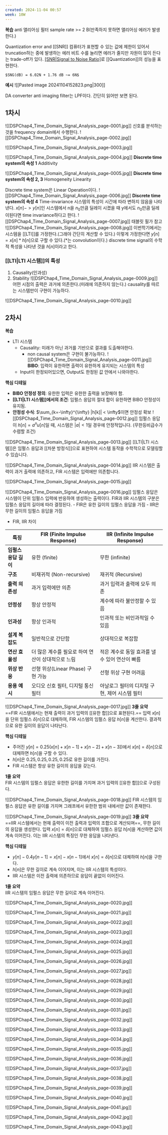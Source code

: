 ```yaml
---
created: 2024-11-04 00:57
week: 10W
---
```

**복습**
anti 앨리어싱 필터
sample rate >= 2 B(만족하지 못하면 앨리어싱 에러가 발생한다.)

Quantization error and [[SNR]]
	컴퓨터가 표현할 수 있는 값에 제한이 있어서 truncation하는 중에 발생하는 에러
	비트 수를 늘리면 에러가 줄지만 자원이 많이 든다는 trade-off가 있다.
	[[SNR|Signal to Noise Ratio]](SNR)로 [[Quantization]]의 성능을 표현한다.


	$SNG(dB) = 6.02N + 1.76 dB ~= 6N$
	
**예시**
![[Pasted image 20241104152823.png|300]]

DA converter
	anti imaging filter는 LPF이다.
	간단히 읽어만 보면 된다.



## 1차시
![[DSPChap4_Time_Domain_Signal_Analysis_page-0001.jpg]]
신호를 분석하는 것을 frequency domain에서 수행한다.
![[DSPChap4_Time_Domain_Signal_Analysis_page-0002.jpg]]

![[DSPChap4_Time_Domain_Signal_Analysis_page-0003.jpg]]

![[DSPChap4_Time_Domain_Signal_Analysis_page-0004.jpg]]
**Discrete time system의 속성 1**
Additivity

![[DSPChap4_Time_Domain_Signal_Analysis_page-0005.jpg]]
**Discrete time system의 속성 2, 3**
Homogeneity
Linearity

Discrete time system은 Linear Operation이다.
![[DSPChap4_Time_Domain_Signal_Analysis_page-0006.jpg]]
**Discrete time system의 속성 4**
Time-invariance
	시스템의 특성이 시간에 따라 변하지 않음을 나타낸다.
	$x[n] -> y[n]$인 시스템에서 n을 $n_0$만큼 딜레이 시켰을 때 y에서도 $n_0$만큼 딜레이된다면 time invariance하다고 한다.
![[DSPChap4_Time_Domain_Signal_Analysis_page-0007.jpg]]
태블릿 필가 참고
![[DSPChap4_Time_Domain_Signal_Analysis_page-0008.jpg]]
이번학기에서는 시스템을 [[LTI]]를 가정한다.(그래야 간단히 계산할 수 있다.)
이렇게 가정한다면 $y[n] = x[n]*h[n]$으로 구할 수 있다.(\*는 convolution이다.)
discrete time signal의 수학적 특성을 나타낸 것을 $h[n]$이라고 한다.


### [[LTI|LTI 시스템]]의 특성
1. Causality(인과성)
2. Stability
![[DSPChap4_Time_Domain_Signal_Analysis_page-0009.jpg]]
어떤 시점의 출력은 과거에 의존한다.(미래에 의존하지 않는다.)
causality를 따르는 시스템만이 구현이 가능하다.

![[DSPChap4_Time_Domain_Signal_Analysis_page-0010.jpg]]
## 2차시
**복습**
- LTI 시스템
	- Causality: 미래가 아닌 과거를 기반으로 결과를 도출해야한다.
		- non causal system은 구현이 불가능하다.
![[DSPChap4_Time_Domain_Signal_Analysis_page-0011.jpg]]
**BIBO**: 입력이 유한하면 출력이 유한하게 유지되는 시스템의 특성
	- Input이 한정되어있으면, Output도 한정된 값 안에서 나와야한다.

**핵심 디테일**

- **BIBO 안정성 정의**: 유한한 입력은 유한한 출력을 보장해야 함.
- **[[LTI|LTI 시스템]]에서의 조건**: 임펄스 응답의 절대 합이 유한하면 BIBO 안정성이 유지됨.
- **안정성 수식**: $\sum_{k=-\infty}^{\infty} |h[k]| < \infty$이면 안정성 확보
![[DSPChap4_Time_Domain_Signal_Analysis_page-0012.jpg]]
임펄스 응답이 $h[n] = a^n u[n]$일 때, 시스템은 $|a| < 1$일 경우에 안정적입니다. (무한등비급수가 수렴할 조건)


![[DSPChap4_Time_Domain_Signal_Analysis_page-0013.jpg]]
[[LTI|LTI 시스템]]은 임펄스 응답과 [[차분 방정식]]으로 표현하여 시스템 동작을 수학적으로 모델링할 수 있습니다.

![[DSPChap4_Time_Domain_Signal_Analysis_page-0014.jpg]]
IIR 시스템은 출력이 과거 출력에 의존하고, FIR 시스템은 입력에만 의존합니다.

![[DSPChap4_Time_Domain_Signal_Analysis_page-0015.jpg]]

![[DSPChap4_Time_Domain_Signal_Analysis_page-0016.jpg]]
임펄스 응답은 시스템이 단위 임펄스 입력에 반응하여 생성하는 출력이다.
FIR과 IIR 시스템의 구분은 임펄스 응답의 길이에 따라 결정된다.
	- FIR은 유한 길이의 임펄스 응답을 가짐
	- IIR은 무한 길이의 임펄스 응답을 가짐

- FIR, IIR 차이

| 특징            | FIR (Finite Impulse Response) | IIR (Infinite Impulse Response) |
| ------------- | ----------------------------- | ------------------------------- |
| **임펄스 응답 길이** | 유한 (finite)                   | 무한 (infinite)                   |
| **구조**        | 비재귀적 (Non-recursive)          | 재귀적 (Recursive)                 |
| **출력 의존성**    | 과거 입력에만 의존                    | 과거 입력과 출력에 모두 의존                |
| **안정성**       | 항상 안정적                        | 계수에 따라 불안정할 수 있음                |
| **인과성**       | 항상 인과적                        | 인과적 또는 비인과적일 수 있음               |
| **설계 복잡도**    | 일반적으로 간단함                     | 상대적으로 복잡함                       |
| **연산 효율성**    | 더 많은 계수를 필요로 하여 연산이 상대적으로 느림  | 적은 계수로 동일 효과를 낼 수 있어 연산이 빠름     |
| **위상 반응**     | 선형 위상(Linear Phase) 구현 가능     | 선형 위상 구현 어려움                    |
| **응용 예시**     | 오디오 신호 필터, 디지털 통신 필터          | 아날로그 필터의 디지털 구현, 제어 시스템 필터      |




![[DSPChap4_Time_Domain_Signal_Analysis_page-0017.jpg]]
**3줄 요약**  
==FIR 시스템에서는 현재 출력이 과거 입력의 [[유한 합]]으로 표현된다.== 입력 $x[n]$을 단위 임펄스 $\delta[n]$으로 대체하여, FIR 시스템의 임펄스 응답 $h[n]$을 계산한다. 결과적으로 유한 길이의 응답이 나타난다.

**핵심 디테일**

- 주어진 $y[n] = 0.25(x[n] + x[n-1] + x[n-2] + x[n-3])$에서 $x[n] = \delta[n]$으로 대체하면 $h[n]$을 구할 수 있다.
- $h[n]$은 ${0.25, 0.25, 0.25, 0.25}$로 유한 길이를 가진다.
- FIR 시스템은 항상 유한 길이의 응답을 갖는다.



**1줄 요약**  
FIR 시스템의 임펄스 응답은 유한한 길이를 가지며 과거 입력의 [[유한 합]]으로 구성된다.

![[DSPChap4_Time_Domain_Signal_Analysis_page-0018.jpg]]
FIR 시스템의 임펄스 응답은 유한 길이를 가지며 그래프에서 유한한 범위 내에서만 값이 존재한다.

![[DSPChap4_Time_Domain_Signal_Analysis_page-0019.jpg]]
**3줄 요약**  
==IIR 시스템에서는 현재 출력이 이전 출력과 입력의 조합으로 계산되며==, 무한 길이의 응답을 생성한다. 입력 $x[n] = \delta[n]$으로 대체하여 임펄스 응답 $h[n]$을 계산하면 값이 계속 이어진다. 이는 IIR 시스템의 특징인 무한 응답을 나타낸다.

**핵심 디테일**

- $y[n] - 0.4y[n-1] = x[n] - x[n-1]$에서 $x[n] = \delta[n]$으로 대체하여 $h[n]$을 구한다.
- $h[n]$은 무한 길이로 계속 이어지며, 이는 IIR 시스템의 특성이다.
- IIR 시스템은 이전 출력에 의존하므로 응답이 끝없이 이어진다.

**1줄 요약**  
IIR 시스템의 임펄스 응답은 무한 길이로 계속 이어진다.

![[DSPChap4_Time_Domain_Signal_Analysis_page-0020.jpg]]

![[DSPChap4_Time_Domain_Signal_Analysis_page-0021.jpg]]

![[DSPChap4_Time_Domain_Signal_Analysis_page-0022.jpg]]

![[DSPChap4_Time_Domain_Signal_Analysis_page-0023.jpg]]

![[DSPChap4_Time_Domain_Signal_Analysis_page-0024.jpg]]

![[DSPChap4_Time_Domain_Signal_Analysis_page-0025.jpg]]

![[DSPChap4_Time_Domain_Signal_Analysis_page-0026.jpg]]

![[DSPChap4_Time_Domain_Signal_Analysis_page-0027.jpg]]

![[DSPChap4_Time_Domain_Signal_Analysis_page-0028.jpg]]

![[DSPChap4_Time_Domain_Signal_Analysis_page-0029.jpg]]

![[DSPChap4_Time_Domain_Signal_Analysis_page-0030.jpg]]

![[DSPChap4_Time_Domain_Signal_Analysis_page-0031.jpg]]

![[DSPChap4_Time_Domain_Signal_Analysis_page-0032.jpg]]

![[DSPChap4_Time_Domain_Signal_Analysis_page-0033.jpg]]

![[DSPChap4_Time_Domain_Signal_Analysis_page-0034.jpg]]

![[DSPChap4_Time_Domain_Signal_Analysis_page-0035.jpg]]

![[DSPChap4_Time_Domain_Signal_Analysis_page-0036.jpg]]

![[DSPChap4_Time_Domain_Signal_Analysis_page-0037.jpg]]

![[DSPChap4_Time_Domain_Signal_Analysis_page-0038.jpg]]

![[DSPChap4_Time_Domain_Signal_Analysis_page-0039.jpg]]

![[DSPChap4_Time_Domain_Signal_Analysis_page-0040.jpg]]

![[DSPChap4_Time_Domain_Signal_Analysis_page-0041.jpg]]

![[DSPChap4_Time_Domain_Signal_Analysis_page-0042.jpg]]

![[DSPChap4_Time_Domain_Signal_Analysis_page-0043.jpg]]
